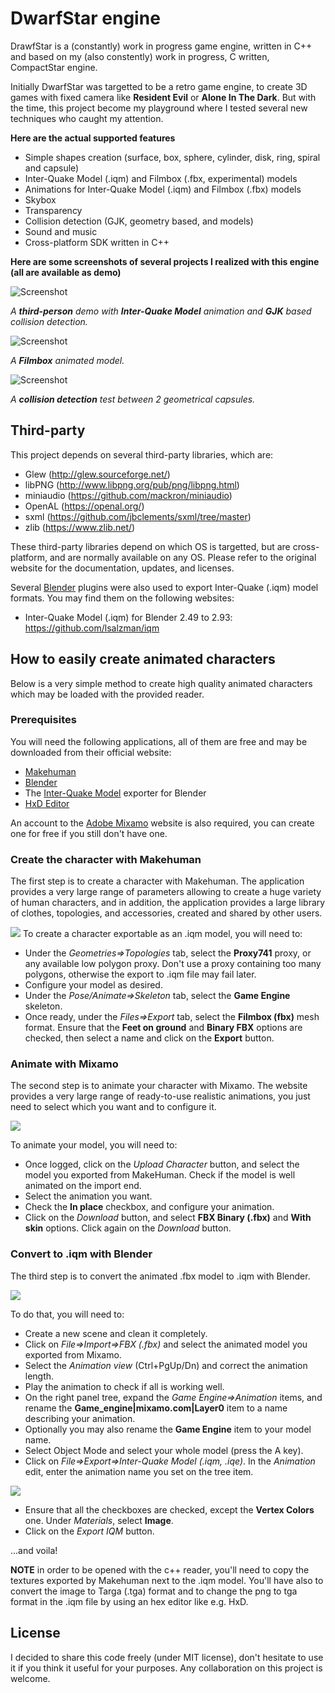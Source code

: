 # DwarfStar engine

DrawfStar is a (constantly) work in progress game engine, written in C++ and based on my (also constently) work in progress, C written, CompactStar engine.

Initially DwarfStar was targetted to be a retro game engine, to create 3D games with fixed camera like **Resident Evil** or **Alone In The Dark**. But with the time, this project become my playground where I tested several new techniques who caught my attention.

<b>Here are the actual supported features</b>
- Simple shapes creation (surface, box, sphere, cylinder, disk, ring, spiral and capsule)
- Inter-Quake Model (.iqm) and Filmbox (.fbx, experimental) models
- Animations for Inter-Quake Model (.iqm) and Filmbox (.fbx) models
- Skybox
- Transparency
- Collision detection (GJK, geometry based, and models)
- Sound and music
- Cross-platform SDK written in C++

<b>Here are some screenshots of several projects I realized with this engine (all are available as demo)</b>

![Screenshot](Common/Screenshots/ThridPersonDemo.png?raw=true "Screenshot")

*A **third-person** demo with **Inter-Quake Model** animation and **GJK** based collision detection.*

![Screenshot](Common/Screenshots/FBXModelDemo.png?raw=true "Screenshot")

*A **Filmbox** animated model.*

![Screenshot](Common/Screenshots/CollisionsTest.png?raw=true "Screenshot")

*A **collision detection** test between 2 geometrical capsules.*

## Third-party
This project depends on several third-party libraries, which are:
- Glew (http://glew.sourceforge.net/)
- libPNG (http://www.libpng.org/pub/png/libpng.html)
- miniaudio (https://github.com/mackron/miniaudio)
- OpenAL (https://openal.org/)
- sxml (https://github.com/jbclements/sxml/tree/master)
- zlib (https://www.zlib.net/)

These third-party libraries depend on which OS is targetted, but are cross-platform, and are normally available on any OS. Please refer to the original website for the documentation, updates, and licenses.

Several [Blender](https://www.blender.org/) plugins were also used to export Inter-Quake (.iqm) model formats. You may find them on the following websites:
- Inter-Quake Model (.iqm) for Blender 2.49 to 2.93: https://github.com/lsalzman/iqm

## How to easily create animated characters
Below is a very simple method to create high quality animated characters which may be loaded with the provided reader.

### Prerequisites
You will need the following applications, all of them are free and may be downloaded from their official website:
- [Makehuman](http://www.makehumancommunity.org/)
- [Blender](https://www.blender.org/)
- The [Inter-Quake Model](https://github.com/lsalzman/iqm) exporter for Blender
- [HxD Editor](https://mh-nexus.de/en/hxd/)

An account to the [Adobe Mixamo](https://www.mixamo.com/) website is also required, you can create one for free if you still don't have one.

### Create the character with Makehuman
The first step is to create a character with Makehuman. The application provides a very large range of parameters allowing to create a huge variety of human characters, and in addition, the application provides a large library of clothes, topologies, and accessories, created and shared by other users.

![](Common/Screenshots/makehuman.png)
To create a character exportable as an .iqm model, you will need to:
- Under the *Geometries=>Topologies* tab, select the **Proxy741** proxy, or any available low polygon proxy. Don't use a proxy containing too many polygons, otherwise the export to .iqm file may fail later.
- Configure your model as desired.
- Under the *Pose/Animate=>Skeleton* tab, select the **Game Engine** skeleton.
- Once ready, under the *Files=>Export* tab, select the **Filmbox (fbx)** mesh format. Ensure that the **Feet on ground** and **Binary FBX** options are checked, then select a name and click on the **Export** button.

### Animate with Mixamo
The second step is to animate your character with Mixamo. The website provides a very large range of ready-to-use realistic animations, you just need to select which you want and to configure it.

![](Common/Screenshots/mixamo.png)

To animate your model, you will need to:
- Once logged, click on the *Upload Character* button, and select the model you exported from MakeHuman. Check if the model is well animated on the import end.
- Select the animation you want.
- Check the **In place** checkbox, and configure your animation.
- Click on the *Download* button, and select **FBX Binary (.fbx)** and **With skin** options. Click again on the *Download* button.

### Convert to .iqm with Blender
The third step is to convert the animated .fbx model to .iqm with Blender.

![](Common/Screenshots/blender.png)

To do that, you will need to:
- Create a new scene and clean it completely.
- Click on *File=>Import=>FBX (.fbx)* and select the animated model you exported from Mixamo.
- Select the *Animation view* (Ctrl+PgUp/Dn) and correct the animation length.
- Play the animation to check if all is working well.
- On the right panel tree, expand the *Game Engine=>Animation* items, and rename the **Game_engine|mixamo.com|Layer0** item to a name describing your animation.
- Optionally you may also rename the **Game Engine** item to your model name.
- Select Object Mode and select your whole model (press the A key).
- Click on *File=>Export=>Inter-Quake Model (.iqm, .iqe)*. In the *Animation* edit, enter the animation name you set on the tree item.

![](Common/Screenshots/blender_export.png)

- Ensure that all the checkboxes are checked, except the **Vertex Colors** one. Under *Materials*, select **Image**.
- Click on the *Export IQM* button.

...and voila!

**NOTE** in order to be opened with the c++ reader, you'll need to copy the textures exported by Makehuman next to the .iqm model. You'll have also to convert the image to Targa (.tga) format and to change the png to tga format in the .iqm file by using an hex editor like e.g. HxD.
## License

I decided to share this code freely (under MIT license), don't hesitate to use it if you think it useful for your purposes. Any collaboration on this project is welcome.
